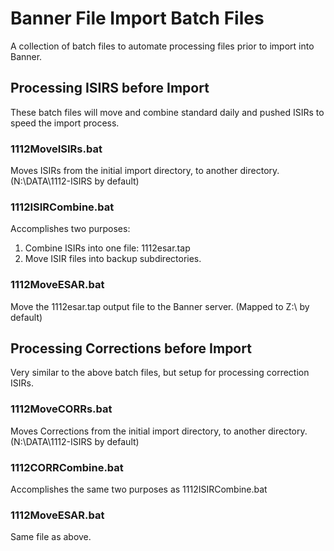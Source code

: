 Banner File Import Batch Files
==============================

A collection of batch files to automate processing files prior to import into Banner.


Processing ISIRS before Import
------------------------------

These batch files will move and combine standard daily and pushed ISIRs to speed the import process.

### 1112MoveISIRs.bat ###

Moves ISIRs from the initial import directory, to another directory. (N:\DATA\1112-ISIRS by default)

### 1112ISIRCombine.bat ###

Accomplishes two purposes:

1. Combine ISIRs into one file: 1112esar.tap
2. Move ISIR files into backup subdirectories.

### 1112MoveESAR.bat ###

Move the 1112esar.tap output file to the Banner server. (Mapped to Z:\ by default)

Processing Corrections before Import
------------------------------------

Very similar to the above batch files, but setup for processing correction ISIRs.

### 1112MoveCORRs.bat ###

Moves Corrections from the initial import directory, to another directory. (N:\DATA\1112-ISIRS by default)

### 1112CORRCombine.bat ###

Accomplishes the same two purposes as 1112ISIRCombine.bat

### 1112MoveESAR.bat ###

Same file as above.